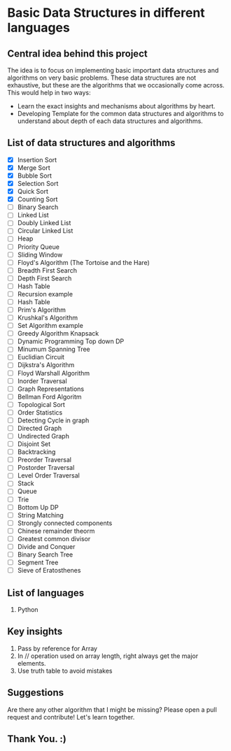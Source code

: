 # Basic Data Structures in different languages

## Central idea behind this project

The idea is to focus on implementing basic important data structures and algorithms on very basic problems. These data structures are not exhaustive, but these are the algorithms that we occasionally come across.
This would help in two ways:

- Learn the exact insights and mechanisms about algorithms by heart.
- Developing Template for the common data structures and algorithms to understand about depth of each data structures and algorithms.

## List of data structures and algorithms

- [x] Insertion Sort
- [x] Merge Sort
- [x] Bubble Sort
- [x] Selection Sort
- [x] Quick Sort
- [x] Counting Sort
- [ ] Binary Search
- [ ] Linked List
- [ ] Doubly Linked List
- [ ] Circular Linked List
- [ ] Heap
- [ ] Priority Queue
- [ ] Sliding Window
- [ ] Floyd's Algorithm (The Tortoise and the Hare)
- [ ] Breadth First Search
- [ ] Depth First Search
- [ ] Hash Table
- [ ] Recursion example
- [ ] Hash Table
- [ ] Prim's Algorithm
- [ ] Krushkal's Algorithm
- [ ] Set Algorithm example
- [ ] Greedy Algorithm Knapsack
- [ ] Dynamic Programming Top down DP
- [ ] Minumum Spanning Tree
- [ ] Euclidian Circuit
- [ ] Dijkstra's Algorithm
- [ ] Floyd Warshall Algorithm
- [ ] Inorder Traversal
- [ ] Graph Representations
- [ ] Bellman Ford Algoritm
- [ ] Topological Sort
- [ ] Order Statistics
- [ ] Detecting Cycle in graph
- [ ] Directed Graph
- [ ] Undirected Graph
- [ ] Disjoint Set
- [ ] Backtracking
- [ ] Preorder Traversal
- [ ] Postorder Traversal
- [ ] Level Order Traversal
- [ ] Stack
- [ ] Queue
- [ ] Trie
- [ ] Bottom Up DP
- [ ] String Matching
- [ ] Strongly connected components
- [ ] Chinese remainder theorm
- [ ] Greatest common divisor
- [ ] Divide and Conquer
- [ ] Binary Search Tree
- [ ] Segment Tree
- [ ] Sieve of Eratosthenes

## List of languages

1. Python

## Key insights

1. Pass by reference for Array
2. In // operation used on array length, right always get the major elements.
3. Use truth table to avoid mistakes

## Suggestions

Are there any other algorithm that I might be missing? Please open a pull request and contribute! Let's learn together.

## Thank You. :)
